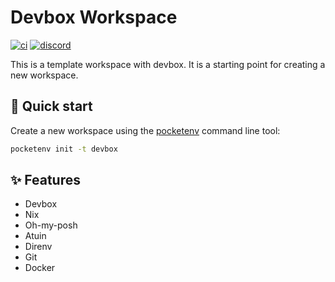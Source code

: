 # Devbox Workspace

[![ci](https://github.com/pocketenv-io/devbox/actions/workflows/ci.yml/badge.svg)](https://github.com/pocketenv-io/devbox/actions/workflows/ci.yml)
[![discord](https://img.shields.io/discord/1270021300240252979?label=discord&logo=discord&color=5865F2)](https://discord.gg/RxKa62YAs4)

This is a template workspace with devbox. It is a starting point for creating a new workspace.

## 🚀 Quick start

Create a new workspace using the [pocketenv](https://github.com/pocketenv-io/pocketenv) command line tool:

```sh
pocketenv init -t devbox
```

## ✨ Features

- Devbox
- Nix
- Oh-my-posh
- Atuin
- Direnv
- Git
- Docker
